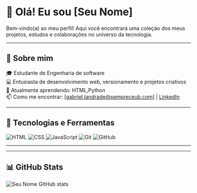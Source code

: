 # 👋 Olá! Eu sou [Seu Nome]

Bem-vindo(a) ao meu perfil! Aqui você encontrará uma coleção dos meus projetos, estudos e colaborações no universo da tecnologia.

---

## 🚀 Sobre mim

🎓 Estudante de Engenharia de software  
💻 Entusiasta de desenvolvimento web, versionamento e projetos criativos  
🌱 Atualmente aprendendo: HTML,Python  
📫 Como me encontrar: [gabriel.landrade@sempreceub.com] | [LinkedIn](https://www.linkedin.com/in/gabriel-lucas-470929340/)

---

## 🧰 Tecnologias e Ferramentas

![HTML](https://img.shields.io/badge/-HTML5-E34F26?style=flat&logo=html5&logoColor=fff)
![CSS](https://img.shields.io/badge/-CSS3-1572B6?style=flat&logo=css3)
![JavaScript](https://img.shields.io/badge/-JavaScript-F7DF1E?style=flat&logo=javascript&logoColor=000)
![Git](https://img.shields.io/badge/-Git-F05032?style=flat&logo=git&logoColor=fff)
![GitHub](https://img.shields.io/badge/-GitHub-181717?style=flat&logo=github)

---
---

## 📊 GitHub Stats

![Seu Nome GitHub stats](https://github-readme-stats.vercel.app/api?username=seu-usuario&show_icons=true&theme=default&hide_rank=true)




